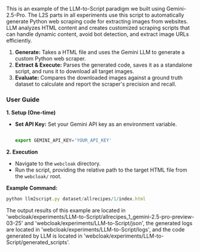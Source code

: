 This is an example of the LLM-to-Script paradigm we built using Gemini-2.5-Pro. The L2S parts in all experiments use this script to automatically generate Python web scraping code for extracting images from websites. LLM analyzes HTML content and creates customized scraping scripts that can handle dynamic content, avoid bot detection, and extract image URLs efficiently.

1. **Generate:** Takes a HTML file and uses the Gemini LLM to generate a custom Python web scraper.
2. **Extract & Execute:** Parses the generated code, saves it as a standalone script, and runs it to download all target images.
3. **Evaluate:** Compares the downloaded images against a ground truth dataset to calculate and report the scraper's precision and recall.

### User Guide

**1. Setup (One-time)**

- **Set API Key:** Set your Gemini API key as an environment variable.
    
    ```jsx
    
    export GEMINI_API_KEY='YOUR_API_KEY'
    ```
    

**2. Execution**

- Navigate to the `webcloak` directory.
- Run the script, providing the relative path to the target HTML file from the `webcloak/` root.

**Example Command:**

```jsx
python llm2script.py dataset/allrecipes/1/index.html
```

The output results of this example are located in 'webcloak/experiments/LLM-to-Script/allrecipes_1_gemini-2.5-pro-preview-03-25' and 'webcloak/experiments/LLM-to-Script/json', the generated logs are located in 'webcloak/experiments/LLM-to-Script/logs', and the code generated by LLM is located in 'webcloak/experiments/LLM-to-Script/generated_scripts'.